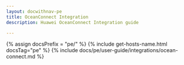 ```yaml
---
layout: docwithnav-pe
title: OceanConnect Integration
description: Huawei OceanConnect Integration guide 

---
```

{% assign docsPrefix = "pe/" %}
{% include get-hosts-name.html docsTag="pe" %}
{% include docs/pe/user-guide/integrations/ocean-connect.md %}

